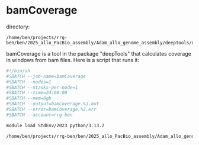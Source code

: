 # bamCoverage 

directory:
```
/home/ben/projects/rrg-ben/ben/2025_allo_PacBio_assembly/Adam_allo_genome_assembly/deepTools/deeptools
```
bamCoverage is a tool in the package "deepTools" that calculates coverage in windows from bam files. Here is a script that runs it:
```sh
#!/bin/sh
#SBATCH --job-name=bamCoverage
#SBATCH --nodes=1
#SBATCH --ntasks-per-node=1
#SBATCH --time=24:00:00
#SBATCH --mem=8gb
#SBATCH --output=bamCoverage.%J.out
#SBATCH --error=bamCoverage.%J.err
#SBATCH --account=rrg-ben

module load StdEnv/2023 python/3.13.2

/home/ben/projects/rrg-ben/ben/2025_allo_PacBio_assembly/Adam_allo_genome_assembly/deepTools/deeptools/vcf_env/bin/bamCoverage -b ${1} --outFileFormat “bedgraph” --binSize 100000 --ignoreDuplicates --minMappingQuality 30 -o ${1}_bamCoverage.bw
```
